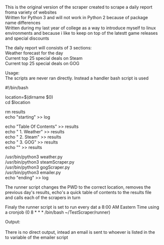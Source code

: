 This is the original version of the scraper created to scrape a daily report froma variety of websites<br>
Written for Python 3 and will not work in Python 2 because of package name differences<br>
Written during my last year of college as a way to introduce myself to linux environments and because i like to keep on top of the latestt game releases and special discounts<br>

The daily report will consists of 3 sections:<br>
    Weather forecast for the day<br>
    Current top 25 special deals on Steam<br>
    Current top 25 special deals on GOG<br>

Usage:<br>
    The scripts are never ran directly. Instead a handler bash script is used<br>

#!/bin/bash

location=$(dirname $0)<br>
cd $location<br>

rm results<br>
echo "starting" >> log<br>

echo "Table Of Contents" >> results<br>
echo "   1. Weather" >> results<br>
echo "   2. Steam" >> results<br>
echo "   3. GOG" >> results<br>
echo "" >> results<br>

/usr/bin/python3 weather.py<br>
/usr/bin/python3 steamScraper.py<br>
/usr/bin/python3 gogScraper.py<br>
/usr/bin/python3 emailer.py<br>
echo "ending" >> log<br>

The runner script changes the PWD to the correct location, removes the previous day's results, echo's a quick table of contents to the results file and calls each of the scrapers in turn<br>

Finaly the runner script is set to run every dat a 8:00 AM Eastern Time using a cronjob (0 8 * * * /bin/bash ~/TestScraper/runner)<br>

Output:<br><br>
    There is no direct output, intead an email is sent to whoever is listed in the to variable of the emailer script
